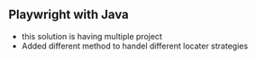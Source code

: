 ## Playwright with Java

- this solution is having multiple project
- Added different method to handel different locater strategies
